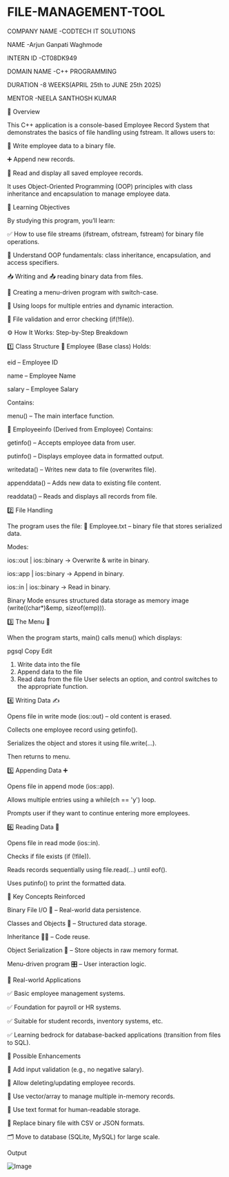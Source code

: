 # FILE-MANAGEMENT-TOOL

COMPANY NAME -CODTECH IT SOLUTIONS

NAME -Arjun Ganpati Waghmode

INTERN ID -CT08DK949

DOMAIN NAME -C++ PROGRAMMING

DURATION -8 WEEKS(APRIL 25th to JUNE 25th 2025)

MENTOR -NEELA SANTHOSH KUMAR

📌 Overview


This C++ application is a console-based Employee Record System that demonstrates the basics of file handling using fstream. It allows users to:

📝 Write employee data to a binary file.

➕ Append new records.

📖 Read and display all saved employee records.

It uses Object-Oriented Programming (OOP) principles with class inheritance and encapsulation to manage employee data.



🎯 Learning Objectives


By studying this program, you’ll learn:

✅ How to use file streams (ifstream, ofstream, fstream) for binary file operations.

🧱 Understand OOP fundamentals: class inheritance, encapsulation, and access specifiers.

📥 Writing and 📤 reading binary data from files.

🧵 Creating a menu-driven program with switch-case.

🔁 Using loops for multiple entries and dynamic interaction.

🧹 File validation and error checking (if(!file)).



⚙ How It Works: Step-by-Step Breakdown


1️⃣ Class Structure
🔹 Employee (Base class)
Holds:

eid – Employee ID

name – Employee Name

salary – Employee Salary

Contains:

menu() – The main interface function.

🔸 Employeeinfo (Derived from Employee)
Contains:

getinfo() – Accepts employee data from user.

putinfo() – Displays employee data in formatted output.

writedata() – Writes new data to file (overwrites file).

appenddata() – Adds new data to existing file content.

readdata() – Reads and displays all records from file.

2️⃣ File Handling


The program uses the file:
📂 Employee.txt – binary file that stores serialized data.

Modes:

ios::out | ios::binary → Overwrite & write in binary.

ios::app | ios::binary → Append in binary.

ios::in | ios::binary → Read in binary.

Binary Mode ensures structured data storage as memory image (write((char*)&emp, sizeof(emp))).

3️⃣ The Menu 🧭


When the program starts, main() calls menu() which displays:

pgsql
Copy
Edit
1. Write data into the file
2. Append data to the file
3. Read data from the file
User selects an option, and control switches to the appropriate function.



4️⃣ Writing Data ✍


Opens file in write mode (ios::out) – old content is erased.

Collects one employee record using getinfo().

Serializes the object and stores it using file.write(...).

Then returns to menu.



5️⃣ Appending Data ➕


Opens file in append mode (ios::app).

Allows multiple entries using a while(ch == 'y') loop.

Prompts user if they want to continue entering more employees.



6️⃣ Reading Data 📖


Opens file in read mode (ios::in).

Checks if file exists (if (!file)).

Reads records sequentially using file.read(...) until eof().

Uses putinfo() to print the formatted data.



🧠 Key Concepts Reinforced


Binary File I/O 📂 – Real-world data persistence.

Classes and Objects 🧱 – Structured data storage.

Inheritance 👨‍👦 – Code reuse.

Object Serialization 💾 – Store objects in raw memory format.

Menu-driven program 🎛 – User interaction logic.



🚀 Real-world Applications


✅ Basic employee management systems.

✅ Foundation for payroll or HR systems.

✅ Suitable for student records, inventory systems, etc.

✅ Learning bedrock for database-backed applications (transition from files to SQL).



🧭 Possible Enhancements


🔐 Add input validation (e.g., no negative salary).

💾 Allow deleting/updating employee records.

🧠 Use vector/array to manage multiple in-memory records.

📂 Use text format for human-readable storage.

🔀 Replace binary file with CSV or JSON formats.

🗂 Move to database (SQLite, MySQL) for large scale.


Output


![Image](https://github.com/user-attachments/assets/ada2de31-7efe-449b-b41c-57e9ef71a119)
